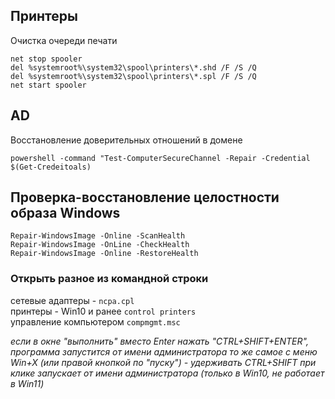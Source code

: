 ## Принтеры

Очистка очереди печати
```
net stop spooler
del %systemroot%\system32\spool\printers\*.shd /F /S /Q
del %systemroot%\system32\spool\printers\*.spl /F /S /Q
net start spooler
```


## AD

Восстановление доверительных отношений в домене

```
powershell -command "Test-ComputerSecureChannel -Repair -Credential $(Get-Credeitoals)
```

## Проверка-восстановление целостности образа Windows

```
Repair-WindowsImage -Online -ScanHealth
Repair-WindowsImage -OnLine -CheckHealth
Repair-WindowsImage -Online -RestoreHealth
```

### Открыть разное из командной строки
сетевые адаптеры - `ncpa.cpl`  
принтеры - Win10 и ранее `control printers`  
управление компьютером `compmgmt.msc`  

_если в окне "выполнить" вместо Enter нажать "CTRL+SHIFT+ENTER", программа запустится от имени администратора_
_то же самое с меню Win+X (или правой кнопкой по "пуску") - удерживать CTRL+SHIFT при клике запускает от имени администратора (только в Win10, не работает в Win11)_












